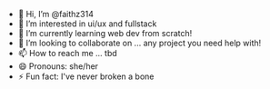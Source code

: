 - 👋 Hi, I’m @faithz314
- 👀 I’m interested in ui/ux and fullstack
- 🌱 I’m currently learning web dev from scratch!
- 💞️ I’m looking to collaborate on ... any project you need help with!
- 📫 How to reach me ... tbd
- 😄 Pronouns: she/her
- ⚡ Fun fact: I've never broken a bone

<!---
faithz314/faithz314 is a ✨ special ✨ repository because its `README.md` (this file) appears on your GitHub profile.
You can click the Preview link to take a look at your changes.
--->
